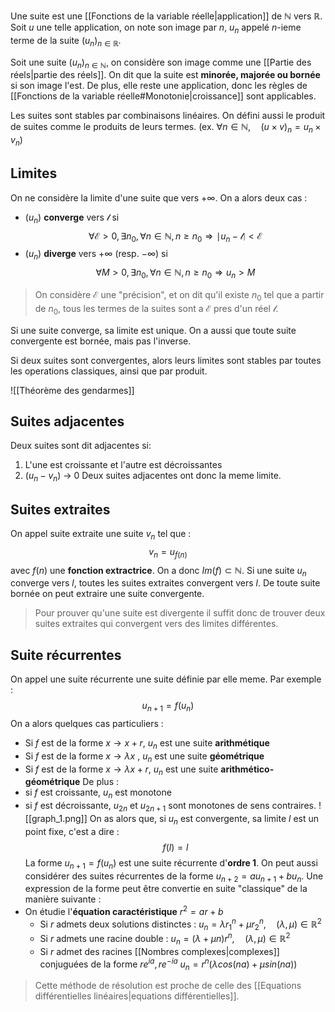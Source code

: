 Une suite est une [[Fonctions de la variable réelle|application]] de $\mathbb{N}$ vers $\mathbb{R}$. Soit $u$ une telle application, on note son image par $n$, $u_n$ appelé $n$-ieme terme de la suite $(u_n)_{n\in \mathbb{R}}$. 

Soit une suite $(u_n)_{n \in \mathbb{N}}$, on considère son image comme une [[Partie des réels|partie des réels]]. On dit que la suite est **minorée, majorée ou bornée** si son image l'est. 
De plus, elle reste une application, donc les règles de [[Fonctions de la variable réelle#Monotonie|croissance]] sont applicables. 

Les suites sont stables par combinaisons linéaires. On défini aussi le produit de suites comme le produits de leurs termes. (ex. $\forall n \in \mathbb{N},\quad (u  \times v)_n = u_n \times v_n$)

## Limites
On ne considère la limite d'une suite que vers $+ \infty$. On a alors deux cas :
- ($u_n$) **converge** vers $\mathcal{l}$ si
$$
\forall \mathcal{E} > 0, \exists n_0, \forall n \in \mathbb{N}, n\ge n_0 \Rightarrow \mid u_n - \mathcal{l} \mid <\mathcal{E} 
$$
- ($u_n$) **diverge** vers $+ \infty$ (resp. $- \infty$) si
$$
\forall M > 0, \exists n_0, \forall n \in \mathbb{N}, n\ge n_0 \Rightarrow  u_n > M 
$$
> On considère $\mathcal{E}$ une "précision", et on dit qu'il existe $n_0$ tel que a partir de $n_0$, tous les termes de la suites sont a $\mathcal{E}$ pres d'un réel $\mathcal{l}$. 

Si une suite converge, sa limite est unique. On a aussi que toute suite convergente est bornée, mais pas l'inverse. 

Si deux suites sont convergentes, alors leurs limites sont stables par toutes les operations classiques, ainsi que par produit. 

![[Théorème des gendarmes]]

## Suites adjacentes
Deux suites sont dit adjacentes si:
1. L'une est croissante et l'autre est décroissantes
2. ($u_n - v_n$) $\rightarrow$ 0
Deux suites adjacentes ont donc la meme limite.

## Suites extraites
On appel suite extraite une suite $v_n$ tel que :
$$
v_n = u_{f(n)}
$$
avec $f(n)$ une **fonction extractrice**. On a donc $Im(f) \subset \mathbb{N}$. 
Si une suite $u_n$ converge vers $l$, toutes les suites extraites convergent vers $l$.
De toute suite bornée on peut extraire une suite convergente. 
> Pour prouver qu'une suite est divergente il suffit donc de trouver deux suites extraites qui convergent vers des limites différentes.

## Suite récurrentes
On appel une suite récurrente une suite définie par elle meme. Par exemple :
$$
u_{n+1} = f(u_n)
$$
On a alors quelques cas particuliers :
- Si $f$ est de la forme $x \to x+r$, $u_n$ est une suite **arithmétique**
- Si $f$ est de la forme $x \to \lambda x$ , $u_n$ est une suite **géométrique**
- Si $f$ est de la forme $x \to \lambda x+r$, $u_n$ est une suite **arithmético-géométrique**
De plus :
- si $f$ est croissante, $u_n$ est monotone
- si $f$ est décroissante, $u_{2n}$ et $u_{2n+1}$ sont monotones de sens contraires.
![[graph_1.png]]
On as alors que, si $u_n$ est convergente, sa limite $l$ est un point fixe, c'est a dire :
$$
f(l) = l
$$
La forme $u_{n+1} = f(u_n)$ est une suite récurrente d'**ordre 1**. On peut aussi considérer des suites récurrentes de la forme $u_{n+2} = au_{n+1} + bu_n$. Une expression de la forme peut être convertie en suite "classique" de la manière suivante :
- On étudie l'**équation caractéristique** $r^2 = ar + b$ 
	- Si $r$ admets deux solutions distinctes : 
		$u_n = \lambda r_1^n + \mu r_2^n, \quad (\lambda, \mu) \in \mathbb{R}^2$
	- Si $r$ admets une racine double :
		$u_n = (\lambda + \mu n)r^n, \quad (\lambda, \mu) \in \mathbb{R}^2$
	- Si $r$ admet des racines [[Nombres complexes|complexes]] conjuguées de la forme $re^{ia}, re^{-ia}$
		$u_n = r^n(\lambda cos(na) + \mu sin(na))$
> Cette méthode de résolution est proche de celle des [[Equations différentielles linéaires|equations différentielles]]. 
